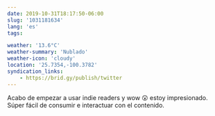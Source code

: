 ```yaml
---
date: 2019-10-31T18:17:50-06:00
slug: '1031181634'
lang: 'es'
tags:

weather: '13.6°C'
weather-summary: 'Nublado'
weather-icon: 'cloudy'
location: '25.7354,-100.3782'
syndication_links:
    - https://brid.gy/publish/twitter
---
```

Acabo de empezar a usar indie readers y wow 😮 estoy impresionado. Súper fácil de consumir e interactuar con el contenido. 